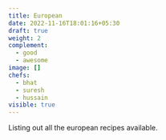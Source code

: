 ```yaml
---
title: European
date: 2022-11-16T18:01:16+05:30
draft: true
weight: 2
complement:
  - good
  - awesome
image: []
chefs:
  - bhat
  - suresh
  - hussain
visible: true
---
```


Listing out all the european recipes available.